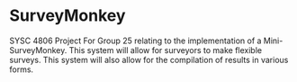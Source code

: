 # SurveyMonkey
SYSC 4806 Project For Group 25 relating to the implementation of a Mini-SurveyMonkey. This system will allow for surveyors to make flexible surveys. This system will also allow for the compilation of results in various forms.
